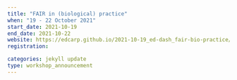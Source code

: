 ```yaml
---
title: "FAIR in (biological) practice" 
when: "19 - 22 October 2021"
start_date: 2021-10-19
end_date: 2021-10-22
website: https://edcarp.github.io/2021-10-19_ed-dash_fair-bio-practice/
registration:

categories: jekyll update
type: workshop_announcement
---
```

  
  
  
